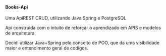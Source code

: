 #### Books-Api
Uma ApiREST CRUD, utilizando Java Spring e PostgreSQL

Api construida com o intuito de reforçar o aprendizado em APIS e modelos de arquitetura.

Decidi utilizar Java+Spring pelo conceito de POO, que da uma visibilidade maior e entendimento geral de codigos.


